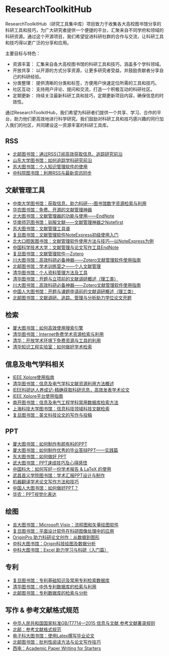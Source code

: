 # ResearchToolkitHub

ResearchToolkitHub（研究工具集中库）项目致力于收集各大高校图书馆分享的科研工具和技巧，为广大研究者提供一个便捷的平台，汇聚来自不同学府和领域的科研资源。通过这个开源项目，我们希望促进科研社群的合作与交流，让科研工具和技巧得以更广泛的分享和应用。

主要目标与特色：

- 资源丰富： 汇集来自各大高校图书馆的科研工具和技巧，涵盖多个学科领域。
- 开放共享： 以开源的方式分享资源，让更多研究者受益，并鼓励贡献者分享自己的科研经验。
- 分类整理： 提供清晰的分类和标签，方便用户快速定位所需的工具和技巧。
- 社区互动： 支持用户评论、提问和交流，打造一个积极互动的科研社区。
- 定期更新： 持续关注最新科研工具和技巧，定期更新项目内容，确保信息的时效性。

通过ResearchToolkitHub，我们希望为科研者们提供一个共享、学习、合作的平台，助力他们更高效地进行科学研究。我们鼓励对科研工具和技巧感兴趣的同行加入我们的社区，共同建设这一资源丰富的科研工具库。

## RSS
- [北邮图书馆：通过RSS订阅高效获取信息、追踪研究前沿](https://lib.bupt.edu.cn/infoserver/infoneirong/kejiandoc/2018/%E9%80%9A%E8%BF%87RSS%E8%AE%A2%E9%98%85%E9%AB%98%E6%95%88%E8%8E%B7%E5%8F%96%E4%BF%A1%E6%81%AF%E3%80%81%E8%BF%BD%E8%B8%AA%E7%A0%94%E7%A9%B6%E5%89%8D%E6%B2%BF.pdf)
- [山东大学图书馆：如何追踪学科研究前沿](http://www.lib.sdu.edu.cn/UserFiles/editor/file/20180705/1530780936555015870.pdf)
- [苏大图书馆：个人知识管理软件的使用](https://library.suda.edu.cn/_upload/article/files/2e/b2/3ed8acc141d087d9ba800885b3d5/982f4e3b-fc65-48a8-8ad8-f5cb98d22bf5.pdf)
- [中科院图书馆：利用RSS与最新资讯同步](http://lzx.iccas.ac.cn/documents/18/151617/%E5%88%A9%E7%94%A8RSS%E4%B8%8E%E6%9C%80%E6%96%B0%E8%B5%84%E8%AE%AF%E5%90%8C%E6%AD%A5+-+%E5%88%A9%E7%94%A8Feedly%E8%AE%A2%E9%98%85.pdf)

## 文献管理工具

- [中南大学图书馆：获取信息，助力科研---图书馆数字资源检索与利用](https://lib.csu.edu.cn/files/2.pdf)
- [华农图书馆：免费、开源的文献管理神器](https://lib.scau.edu.cn/_upload/article/files/e4/a5/8c480ab64df883092bc1cfeab84d/4215b30d-ca5a-41ae-ad62-056adbe1e397.pdf)
- [北大图书馆：文献管理器的功能与使用——EndNote](https://lib.bjmu.edu.cn/bjmuManage/document/9/%E7%AC%AC%E5%9B%9B%E8%AE%B2-%E5%8F%82%E8%80%83%E6%96%87%E7%8C%AE%E7%AE%A1%E7%90%86%E8%BD%AF%E4%BB%B6.pdf)
- [华南师范图书馆：驯服文献——文献管理神器之Notefirst](https://statics.scnu.edu.cn/pics/lib/2019/0227/20190227044304467.pdf)
- [苏大图书馆：文献管理工具谱](https://library.suda.edu.cn/_upload/article/files/d1/da/1272bb7245a3a2ff9933db9144bc/ccd1f9b5-4d4a-481f-9de0-fe2a4c6ae55e.pdf)
- [复旦图书馆：文献管理软件NoteExpress初级使用入门](http://www.library.fudan.edu.cn/_upload/article/files/fc/54/05bf95fd4d388ef5368bef705d73/66a2d50b-5c93-44a1-a1ee-ea90454692d4.pdf)
- [北大口腔医图书馆：文献管理软件使用方法与技巧—以NoteExpress为例](https://ss.bjmu.edu.cn/Sites/Uploaded/File/2022/10/316380280782030109308968402.pdf)
- [中国科学技术大学：文献管理与论文写作工具EndNote](https://lib.ustc.edu.cn/wp-content/uploads/2016/08/20221115-%E6%96%87%E7%8C%AE%E7%AE%A1%E7%90%86%E4%B8%8E%E8%AE%BA%E6%96%87%E5%86%99%E4%BD%9C%E5%B7%A5%E5%85%B7EndNote20-%E7%94%B5%E5%AD%90%E4%BF%A1%E6%81%AF%E6%A3%80%E7%B4%A2.pdf)
- [复旦图书馆：文献管理软件—Zotero](http://www.library.fudan.edu.cn/_upload/article/files/c9/40/15946d9d43a7bce29b3cc2e0c1a8/085ea355-2301-4691-ab7c-c903757996aa.pdf)
- [川大图书馆：高效科研必备神器——Zotero文献管理软件使用指南](https://lib.scu.edu.cn/sites/default/files/2023-05/20230515.pdf)
- [北邮图书馆：学术训练营之——个人文献管理](https://lib.bupt.edu.cn/infoserver/infoneirong/kejiandoc/2018/%E7%AC%AC%E4%BA%8C%E5%8D%81%E8%AE%B2-%E6%96%87%E7%8C%AE%E7%AE%A1%E7%90%86%E8%BD%AF%E4%BB%B6NoteExpress%E5%8A%9F%E8%83%BD%E4%B8%8E%E4%BD%BF%E7%94%A8.pdf)
- [清华图书馆：个人资料管理方法及工具](https://lib.tsinghua.edu.cn/__local/1/C9/F0/03F27BED4DCF60897EDB91730FD_B5AB9456_4DD9C9.pdf?e=.pdf)
- [清华图书馆：开题与立项前的文献调研概述（理工类）](https://lib.tsinghua.edu.cn/__local/4/93/37/9CAA60B79E87B520E67C9B4BE10_39AC1EAE_443C0D.pdf?e=.pdf)
- [川大图书馆：高效科研必备神器——Zotero文献管理软件使用指南](https://lib.scu.edu.cn/sites/default/files/2019-11/20191112.pdf)
- [中国人大图书馆：开题与课题申请前的文献调研概述（理工类）](http://www.lib.ruc.edu.cn/uploads/1/file/public/201911/20191112090529_vecj89swxx.pdf)
- [北邮图书馆：文献调研、追踪、管理与分析助力学位论文开题](https://lib.bupt.edu.cn/infoserver/infoneirong/kejiandoc/%E6%96%87%E7%8C%AE%E8%B0%83%E7%A0%94%E3%80%81%E8%BF%BD%E8%B8%AA%E3%80%81%E7%AE%A1%E7%90%86%E4%B8%8E%E5%88%86%E6%9E%90%EF%BC%9A%E5%8A%A9%E5%8A%9B%E5%AD%A6%E4%BD%8D%E8%AE%BA%E6%96%87%E5%BC%80%E9%A2%98.pdf)

## 检索
- [厦大图书馆：如何高效使用搜索引擎](https://lecture.xmu.edu.cn/system/files/ppts/i%E5%AD%A6%E5%A0%82%EF%BC%9A%E6%90%9C%E7%B4%A2%E5%BC%95%E6%93%8E%E4%B8%8E%E7%BD%91%E7%BB%9C%E5%AD%A6%E4%B9%A0.pdf)
- [清华图书馆：Internet免费学术资源检索与利用](https://lib.tsinghua.edu.cn/__local/5/3D/13/AE4CD16A3A3FCB8653FFF4EB9E3_C93F42B2_63C33E.pdf?e=.pdf)
- [清华：开放学术环境下免费资源与工具的利用](https://lib.tsinghua.edu.cn/__local/7/C6/B1/F2E8AD6859423A8E719B8B6F7C0_04BD337E_80C47D.pdf?e=.pdf)
- [清华知识工程实验室：如何做好学术检索](https://aitime-lundao.oss-cn-beijing.aliyuncs.com/AitimeReport/20210520/aitime%20jsfx-8.pdf)

## 信息及电气学科相关
- [IEEE Xplore使用指南](https://www.pcl.ac.cn/attachment/file/IEEE%E6%95%B0%E6%8D%AE%E5%BA%93%E4%BD%BF%E7%94%A8%E6%8C%87%E5%8D%97.pdf)
- [清华图书馆：信息及电气学科文献资源利用方法概述](https://lib.tsinghua.edu.cn/__local/9/A5/24/BBCE461820E4FC615DB71CAB868_7EF4A8B3_189395.pdf?e=.pdf)
- [IEEE科研达人养成记-精确获取科研讯息，高效发表学术论文](https://libw.cuc.edu.cn/_upload/article/files/ac/9f/241ce46a4f7a9238002760694eae/bae77693-6123-46cb-a792-5006178717cc.pdf)
- [IEEE Xplore平台使用指南](https://lib.bupt.edu.cn/a/jieshaoxinxijihe/2015/0114/IEEE%20Xplore%E5%B9%B3%E5%8F%B0%E4%BD%BF%E7%94%A8%E6%8C%87%E5%8D%97-2022.2.25.pdf)
- [南开图书馆：信息及电气工程学科常用数据库检索方法](https://lib.nankai.edu.cn/_upload/article/files/43/b3/e12a18ad4f2e9f78a9e63a700074/7209350f-00bb-49da-9da3-5ba7d3c3b9e9.pdf)
- [上海科技大学图书馆：信息科技领域科技文献检索](https://library.shanghaitech.edu.cn/_upload/article/files/5e/73/96adfe2b4361bd3a20e2bf0d49bc/d4bc2c39-e733-4d5f-a0a4-481b9e706c05.pdf)
- [复旦图书馆：英文科技论文的写作与投稿](http://www.library.fudan.edu.cn/_upload/article/files/52/49/640ba0ac4893a4716a68815e61d1/6b2f6efe-7edb-4dbd-8d8c-e3405f5e44d0.pdf)


## PPT
- [厦大图书馆：如何制作有颜有料的PPT](https://lecture.xmu.edu.cn/system/files/ppts/20220426%E7%AD%94%E8%BE%A9PPT%EF%BC%88%E4%BA%8C%EF%BC%89.pdf)
- [厦大图书馆：如何制作优秀的毕业答辩PPT——实践篇](https://library.xmu.edu.cn/__local/4/D8/91/B8A019BD64DC28D37EC768D4891_E116F9B8_3F01FF.pdf?e=.pdf)
- [东大图书馆：如何做好 PPT](http://www.lib.seu.edu.cn/upload_files/file/20221021/_20221021000659.pdf)
- [武大图书馆：PPT速成技巧及心得感悟](https://www.lib.whu.edu.cn/webfile/upload/2021/11-17/11-56-420657-351664490.pdf)
- [中国科大：如何写好⼀份学术报告 & LaTeX 的使用](https://cicpi.ustc.edu.cn/indico/getFile.py/access?sessionId=0&resId=0&materialId=0&confId=867)
- [武昌首义学院图书馆：学术汇报PPT设计与制作](http://library.wsyu.edu.cn/wcm.files/upload/CMSxxzx/201812/201812101021039.pdf)
- [机器翻译学术论⽂写作⽅法和技巧](https://nlp.csai.tsinghua.edu.cn/~ly/talks/cwmt14_tut.pdf)
- [中国人大图书馆：如何做好PPT？](http://www.lib.ruc.edu.cn/uploads/1/file/public/202006/20200612112923_obp5n6kevk.pdf)
- [华农：PPT视觉化表达](https://peixun.scau.edu.cn/_upload/article/files/10/22/bb55c0a740d695f6b647f72d7eb1/1a615f0c-1ccc-4a6f-b197-990c8931de6a.pdf)

 ## 绘图
 - [吉大图书馆：Microsoft Visio：流程图和矢量绘图软件](http://lib.jlu.edu.cn/ued1tor/upload/file/6363113510401167758313369.pdf)
 - [复旦图书馆：平面设计软件在科研图像处理中的应用](http://www.library.fudan.edu.cn/_upload/article/files/9b/08/48756170443e9c75d970edceaa3f/4f45a17f-30c7-4f36-b0a3-f22518400248.pdf)
 - [OriginPro 助力科研论文创作：从数据到图形](https://library.shanghaitech.edu.cn/_upload/article/files/86/f6/57a49db24cfeacddade4bcc73bb2/0d3aca1a-cb37-4edb-9f20-830bf11cf8df.pdf)
 - [中科大图书馆：Origin科技绘图及数据分析](https://lib.ustc.edu.cn/wp-content/uploads/2016/08/202112-Origin%E7%A7%91%E6%8A%80%E7%BB%98%E5%9B%BE%E5%8F%8A%E6%95%B0%E6%8D%AE%E5%88%86%E6%9E%90-%E4%B8%AD%E6%96%87.pdf)
 - [中科大图书馆：Excel 助力学习与科研（入门篇）](https://lib.ustc.edu.cn/wp-content/uploads/2023/10/Excel%E5%8A%A9%E5%8A%9B%E7%A7%91%E7%A0%94202311-11.pdf)

## 专利
- [复旦图书馆：专利基础知识及常用专利检索数据库](http://www.library.fudan.edu.cn/_upload/article/files/aa/72/92e0010b4e2fa689292043cdeb1f/25ef36a7-d516-400c-82de-622a7ff083ae.pdf)
- [清华图书馆：中外专利数据库的检索与利用](https://lib.tsinghua.edu.cn/__local/0/17/CB/70A6213149F2B2BF4C1FC460A20_40B26D4D_9779A1.pdf?e=.pdf)
- [北邮图书馆：专利数据库的检索与分析](https://lib.bupt.edu.cn/infoserver/infoneirong/kejiandoc/2018/%E7%AC%AC%E5%8D%81%E5%85%AD%E8%AE%B2-%E4%B8%93%E5%88%A9%E6%95%B0%E6%8D%AE%E5%BA%93%E7%9A%84%E6%A3%80%E7%B4%A2%E4%B8%8E%E5%88%86%E6%9E%90.pdf)

## 写作 & 参考文献格式规范
- [中华人民共和国国家标准GB/T7714—2015 信息与文献 参考文献著录规则](https://lib.tsinghua.edu.cn/wj/GBT7714-2015.pdf)
- [北邮：参考文献格式规范](https://journal.bupt.edu.cn/attached/file/20220426/20220426182408_10.pdf)
- [电子科大图书馆：使用Latex撰写毕业论文](https://bingtan.me/files/material/2019LaTeX_UESTC.pdf)
- [北邮图书馆：批判性阅读方法与论文写作技巧](https://lib.bupt.edu.cn/infoserver/infoneirong/kejiandoc/2018/%E7%AC%AC%E4%BA%8C%E5%8D%81%E4%BA%8C%E8%AE%B2-%E6%96%87%E7%8C%AE%E9%98%85%E8%AF%BB%E4%B8%8E%E8%AE%BA%E6%96%87%E5%86%99%E4%BD%9C.pdf)
- [西电：Academic Paper Writing for Starters](https://web.xidian.edu.cn/ysxu/files/629ae34884d86.pdf)